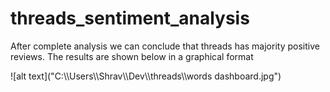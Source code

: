 # threads_sentiment_analysis
<p> After complete analysis we can conclude that threads has majority positive reviews. The results are shown below in a graphical format</p>
![alt text]("C:\\Users\\Shrav\\Dev\\threads\\words dashboard.jpg")
